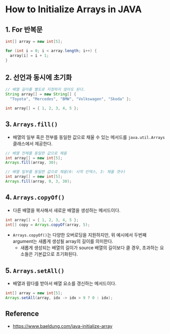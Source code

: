 # How to Initialize Arrays in JAVA

## 1. For 반복문
```java
int[] array = new int[5];

for (int i = 0; i < array.length; i++) {
  array[i] = i + 1;
}
```

## 2. 선언과 동시에 초기화
```java
// 배열 길이를 별도로 지정하지 않아도 된다.
String array[] = new String[] { 
  "Toyota", "Mercedes", "BMW", "Volkswagen", "Skoda" };

int array[] = { 1, 2, 3, 4, 5 };
```

## 3. `Arrays.fill()`

- 배열의 일부 혹은 전부를 동일한 값으로 채울 수 있는 메서드를 `java.util.Arrays` 클래스에서 제공한다.

```java
// 배열 전체를 동일한 값으로 채움
int array[] = new int[5];
Arrays.fill(array, 30);

// 배열 일부를 동일한 값으로 채움(0: 시작 인덱스, 3: 채울 갯수)
int array[] = new int[5];
Arrays.fill(array, 0, 3, 30);
```

## 4. `Arrays.copyOf()`

- 다른 배열을 복사해서 새로운 배열을 생성하는 메서드이다.

```java
int array[] = { 1, 2, 3, 4, 5 };
int[] copy = Arrays.copyOf(array, 5);
```
- `Arrays.copyOf()`는 다양한 오버로딩을 지원하지만, 위 예시에서 두번째 argument는 새롭게 생성될 array의 길이를 의미한다.
  - 새롭게 생성되는 배열의 길이가 source 배열의 길이보다 클 경우, 초과하는 요소들은 기본값으로 초기화된다.

## 5. `Arrays.setAll()`

- 배열과 람다를 받아서 배열 요소를 갱신하는 메서드이다.

```java
int[] array = new int[5];
Arrays.setAll(array, idx -> idx > 9 ? 0 : idx);
```

## Reference

- https://www.baeldung.com/java-initialize-array